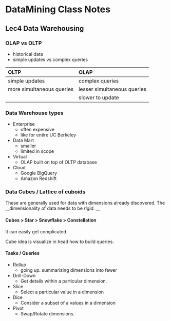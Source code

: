 DataMining Class Notes
=======================

## Lec4 Data Warehousing

### OLAP vs OLTP
- historical data
- simple updates vs complex queries



| OLTP | OLAP |
|:-----|:-----|
| simple updates | complex queries |
| more simultaneous queries | lesser simultaneous queries |
| | slower to update |


### Data Warehouse types

- Enterprise
	- often expensive
	- like for entire UC Berkeley
- Data Mart
	- smaller
	- limited in scope
- Virtual
	- OLAP built on top of OLTP database
- Cloud
	- Google BigQuery
	- Amazon Redshift
	

### Data Cubes / Lattice of cuboids
These are generally used for data with dimensions already discovered. The __dimensionality of data needs to be _rigid_. __

#### Cubes > Star > Snowflake > Constellation
It can easily get complicated.

Cube idea is visualize in head how to build queries. 


#### Tasks / Queries

- Rollup
	- going up. summarizing dimensions into fewer
- Drill-Down
	- Get details within a particular dimension.
- Slice
	- Select a particular value in a dimension
- Dice
	- Consider a subset of a values in a dimension
- Pivot
	- Swap/Rotate dimensions.